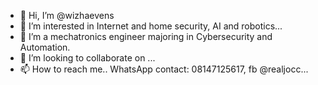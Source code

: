 - 👋 Hi, I’m @wizhaevens
- 👀 I’m interested in Internet and home security, AI and robotics...
- 🌱 I’m a mechatronics engineer majoring in Cybersecurity and Automation.
- 💞️ I’m looking to collaborate on ...
- 📫 How to reach me.. WhatsApp contact: 08147125617, fb @realjocc...

<!---
wizhaevens/wizhaevens is a ✨ special ✨ repository because its `README.md` (this file) appears on your GitHub profile.
You can click the Preview link to take a look at your changes.
--->
